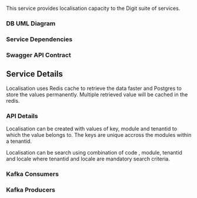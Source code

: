 
# <Localisation>

This service provides localisation capacity to the Digit suite of services.

### DB UML Diagram




### Service Dependencies



### Swagger API Contract




## Service Details

Localisation uses Redis cache to retrieve the data faster and Postgres to store the values permanently. Multiple retrieved value will be cached in the redis.

### API Details

Localisation can be created with values of key, module and tenantid to which the value belongs to. The keys are unique accross the modules within a tenantid.

Localisation can be search using combination of code , module, tenantid and locale where tenantid and locale are mandatory search criteria. 


### Kafka Consumers

### Kafka Producers
